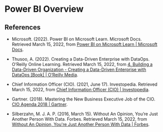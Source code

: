 # Power BI Overview

## References

- Microsoft. (2022). Power BI on Microsoft Learn. Microsoft Docs. Retrieved
  March 15, 2022,
  from [Power BI on Microsoft Learn &vert; Microsoft Docs](https://docs.microsoft.com/en-us/learn/powerplatform/power-bi).

- Thusoo, A. (2022). Creating a Data-Driven Enterprise with DataOps. O’Reilly
  Online Learning. Retrieved March 15, 2022,
  from [4. Building a Data-Driven Organization - Creating a Data-Driven 
  Enterprise with DataOps [Book] &vert; O’Reilly Media](https://www.oreilly.com/library/view/creating-a-data-driven/9781492049227/ch04.html).

- Chief Information Officer (CIO). (2021, June 17). Investopedia. Retrieved
  March 15, 2022,
  from [Chief Information Officer (CIO) &vert; Investopedia](https://www.investopedia.com/terms/c/cio.asp).

- Gartner. (2018). Mastering the New Business Executive Job of the CIO.
  [CIO Agenda 2018 &vert; Gartner](https://www.gartner.com/imagesrv/cio-trends/pdf/cio_agenda_2018.pdf).

- Silberzahn, M. J. A. P. (2016, March 15). Without An Opinion, You’re Just
  Another Person With Data. Forbes. Retrieved March 15, 2022,
  from [Without An Opinion, You're Just Another Person With Data &vert; Forbes](https://www.forbes.com/sites/silberzahnjones/2016/03/15/without-an-opinion-youre-just-another-person-with-data/?sh=10542115699f).
